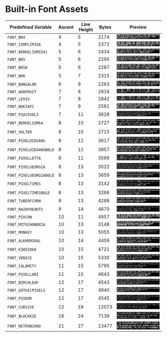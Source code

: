 # Built-in Font Assets
| Predefined Variable | Ascent | Line Height | Bytes | Preview |
|---|---|---|---|---|
| `FONT_BR4` | 4 | 5 | 2174 | ![FONT_BR4](font_images/FONT_BR4.png) |
| `FONT_SIMPLIPIXA` | 4 | 5 | 2372 | ![FONT_SIMPLIPIXA](font_images/FONT_SIMPLIPIXA.png) |
| `FONT_BERKELIUM1541` | 5 | 6 | 2434 | ![FONT_BERKELIUM1541](font_images/FONT_BERKELIUM1541.png) |
| `FONT_BR5` | 5 | 6 | 2295 | ![FONT_BR5](font_images/FONT_BR5.png) |
| `FONT_BR5N` | 5 | 6 | 2287 | ![FONT_BR5N](font_images/FONT_BR5N.png) |
| `FONT_BR6` | 5 | 7 | 2315 | ![FONT_BR6](font_images/FONT_BR6.png) |
| `FONT_BANGALOR` | 6 | 9 | 2263 | ![FONT_BANGALOR](font_images/FONT_BANGALOR.png) |
| `FONT_ADAFRUIT` | 7 | 8 | 2818 | ![FONT_ADAFRUIT](font_images/FONT_ADAFRUIT.png) |
| `FONT_LEXIS` | 7 | 8 | 2842 | ![FONT_LEXIS](font_images/FONT_LEXIS.png) |
| `FONT_NOKIAFC` | 7 | 9 | 2581 | ![FONT_NOKIAFC](font_images/FONT_NOKIAFC.png) |
| `FONT_PIACEVOLI` | 7 | 11 | 3628 | ![FONT_PIACEVOLI](font_images/FONT_PIACEVOLI.png) |
| `FONT_BERKELIUM64` | 8 | 10 | 2727 | ![FONT_BERKELIUM64](font_images/FONT_BERKELIUM64.png) |
| `FONT_VOLTER` | 8 | 10 | 2715 | ![FONT_VOLTER](font_images/FONT_VOLTER.png) |
| `FONT_PIXELOIDSANS` | 8 | 11 | 3617 | ![FONT_PIXELOIDSANS](font_images/FONT_PIXELOIDSANS.png) |
| `FONT_PIXELOIDSANSBOLD` | 8 | 11 | 3957 | ![FONT_PIXELOIDSANSBOLD](font_images/FONT_PIXELOIDSANSBOLD.png) |
| `FONT_PIXOLLETTA` | 8 | 11 | 3599 | ![FONT_PIXOLLETTA](font_images/FONT_PIXOLLETTA.png) |
| `FONT_PIXELGEORGIA` | 8 | 13 | 3522 | ![FONT_PIXELGEORGIA](font_images/FONT_PIXELGEORGIA.png) |
| `FONT_PIXELGEORGIABOLD` | 8 | 13 | 3659 | ![FONT_PIXELGEORGIABOLD](font_images/FONT_PIXELGEORGIABOLD.png) |
| `FONT_PIXELTIMES` | 8 | 13 | 3142 | ![FONT_PIXELTIMES](font_images/FONT_PIXELTIMES.png) |
| `FONT_PIXELTIMESBOLD` | 8 | 13 | 3266 | ![FONT_PIXELTIMESBOLD](font_images/FONT_PIXELTIMESBOLD.png) |
| `FONT_TUBEOFCORN` | 9 | 13 | 4288 | ![FONT_TUBEOFCORN](font_images/FONT_TUBEOFCORN.png) |
| `FONT_RAINYHEARTS` | 9 | 14 | 4670 | ![FONT_RAINYHEARTS](font_images/FONT_RAINYHEARTS.png) |
| `FONT_PIXCON` | 10 | 11 | 4957 | ![FONT_PIXCON](font_images/FONT_PIXCON.png) |
| `FONT_MITOCHONDRIA` | 10 | 13 | 3148 | ![FONT_MITOCHONDRIA](font_images/FONT_MITOCHONDRIA.png) |
| `FONT_MONKEY` | 10 | 13 | 5055 | ![FONT_MONKEY](font_images/FONT_MONKEY.png) |
| `FONT_ALKHEMIKAL` | 10 | 14 | 4459 | ![FONT_ALKHEMIKAL](font_images/FONT_ALKHEMIKAL.png) |
| `FONT_KIWISODA` | 10 | 15 | 4721 | ![FONT_KIWISODA](font_images/FONT_KIWISODA.png) |
| `FONT_VENICE` | 10 | 15 | 5330 | ![FONT_VENICE](font_images/FONT_VENICE.png) |
| `FONT_CALAMITY` | 11 | 15 | 5795 | ![FONT_CALAMITY](font_images/FONT_CALAMITY.png) |
| `FONT_PIXELLARI` | 11 | 15 | 4643 | ![FONT_PIXELLARI](font_images/FONT_PIXELLARI.png) |
| `FONT_BIRCHLEAF` | 12 | 17 | 4543 | ![FONT_BIRCHLEAF](font_images/FONT_BIRCHLEAF.png) |
| `FONT_GOTHICPIXELS` | 12 | 17 | 4940 | ![FONT_GOTHICPIXELS](font_images/FONT_GOTHICPIXELS.png) |
| `FONT_PIXDOR` | 12 | 17 | 4545 | ![FONT_PIXDOR](font_images/FONT_PIXDOR.png) |
| `FONT_CURSIVE` | 12 | 18 | 12073 | ![FONT_CURSIVE](font_images/FONT_CURSIVE.png) |
| `FONT_BLOCKKIE` | 16 | 24 | 7136 | ![FONT_BLOCKKIE](font_images/FONT_BLOCKKIE.png) |
| `FONT_RETRON2000` | 21 | 27 | 13477 | ![FONT_RETRON2000](font_images/FONT_RETRON2000.png) |
